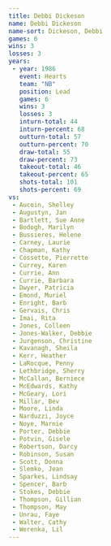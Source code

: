 ```yaml
---
title: Debbi Dickeson
name: Debbi Dickeson
name-sort: Dickeson, Debbi
games: 6
wins: 3
losses: 3
years:
 - year: 1986
   event: Hearts
   team: "NB"
   position: Lead
   games: 6
   wins: 3
   losses: 3
   inturn-total: 44
   inturn-percent: 68
   outturn-total: 57
   outturn-percent: 70
   draw-total: 55
   draw-percent: 73
   takeout-total: 46
   takeout-percent: 65
   shots-total: 101
   shots-percent: 69
vs:
 - Aucoin, Shelley
 - Augustyn, Jan
 - Bartlett, Sue Anne
 - Bodogh, Marilyn
 - Bussieres, Helene
 - Carney, Laurie
 - Chapman, Kathy
 - Cossette, Pierrette
 - Currey, Karen
 - Currie, Ann
 - Currie, Barbara
 - Dwyer, Patricia
 - Emond, Muriel
 - Enright, Barb
 - Gervais, Chris
 - Imai, Rita
 - Jones, Colleen
 - Jones-Walker, Debbie
 - Jurgenson, Christine
 - Kavanagh, Sheila
 - Kerr, Heather
 - LaRocque, Penny
 - Lethbridge, Sherry
 - McCallan, Berniece
 - McEdwards, Kathy
 - McGeary, Lori
 - Millar, Bev
 - Moore, Linda
 - Narduzzi, Joyce
 - Noye, Marnie
 - Porter, Debbie
 - Potvin, Gisele
 - Robertson, Darcy
 - Robinson, Susan
 - Scott, Donna
 - Slemko, Jean
 - Sparkes, Lindsay
 - Spencer, Barb
 - Stokes, Debbie
 - Thompson, Gillian
 - Thompson, May
 - Unrau, Faye
 - Walter, Cathy
 - Werenka, Lil
---
```

